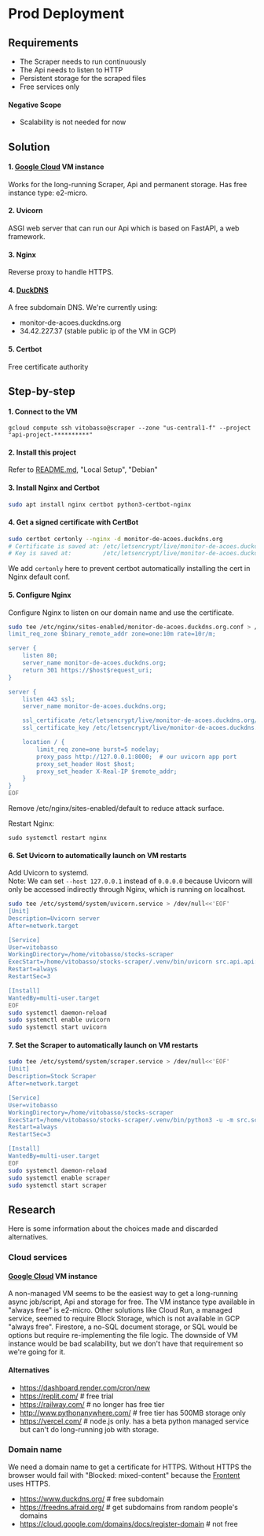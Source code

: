 # Prod Deployment

## Requirements

- The Scraper needs to run continuously
- The Api needs to listen to HTTP
- Persistent storage for the scraped files
- Free services only

#### Negative Scope

- Scalability is not needed for now

## Solution

#### 1. [Google Cloud](https://cloud.google.com) VM instance

Works for the long-running Scraper, Api and permanent storage.
Has free instance type: e2-micro.

#### 2. Uvicorn

ASGI web server that can run our Api which is based on FastAPI, a web framework.

#### 3. Nginx

Reverse proxy to handle HTTPS.

#### 4. [DuckDNS](https://www.duckdns.org/)

A free subdomain DNS.
We're currently using:

- monitor-de-acoes.duckdns.org
- 34.42.227.37 (stable public ip of the VM in GCP)

#### 5. Certbot

Free certificate authority

## Step-by-step

#### 1. Connect to the VM

```
gcloud compute ssh vitobasso@scraper --zone "us-central1-f" --project "api-project-**********"
```

#### 2. Install this project

Refer to [README.md](../README.md), "Local Setup", "Debian"

#### 3. Install Nginx and Certbot

```bash
sudo apt install nginx certbot python3-certbot-nginx
```

#### 4. Get a signed certificate with CertBot

```bash
sudo certbot certonly --nginx -d monitor-de-acoes.duckdns.org
# Certificate is saved at: /etc/letsencrypt/live/monitor-de-acoes.duckdns.org/fullchain.pem
# Key is saved at:         /etc/letsencrypt/live/monitor-de-acoes.duckdns.org/privkey.pem
```

We add `certonly` here to prevent certbot automatically installing the cert in Nginx default conf.

#### 5. Configure Nginx

Configure Nginx to listen on our domain name and use the certificate.

```bash
sudo tee /etc/nginx/sites-enabled/monitor-de-acoes.duckdns.org.conf > /dev/null <<'EOF'
limit_req_zone $binary_remote_addr zone=one:10m rate=10r/m;

server {
    listen 80;
    server_name monitor-de-acoes.duckdns.org;
    return 301 https://$host$request_uri;
}

server {
    listen 443 ssl;
    server_name monitor-de-acoes.duckdns.org;

    ssl_certificate /etc/letsencrypt/live/monitor-de-acoes.duckdns.org/fullchain.pem;
    ssl_certificate_key /etc/letsencrypt/live/monitor-de-acoes.duckdns.org/privkey.pem;

    location / {
        limit_req zone=one burst=5 nodelay;
        proxy_pass http://127.0.0.1:8000;  # our uvicorn app port
        proxy_set_header Host $host;
        proxy_set_header X-Real-IP $remote_addr;
    }
}
EOF
```

Remove /etc/nginx/sites-enabled/default to reduce attack surface.

Restart Nginx:

```
sudo systemctl restart nginx
```

#### 6. Set Uvicorn to automatically launch on VM restarts

Add Uvicorn to systemd.  
Note: We can set `--host 127.0.0.1` instead of `0.0.0.0` because Uvicorn will only be accessed indirectly through Nginx,
which is running on localhost.

```bash
sudo tee /etc/systemd/system/uvicorn.service > /dev/null<<'EOF'
[Unit]
Description=Uvicorn server
After=network.target

[Service]
User=vitobasso
WorkingDirectory=/home/vitobasso/stocks-scraper
ExecStart=/home/vitobasso/stocks-scraper/.venv/bin/uvicorn src.api.api:app --host 127.0.0.1 --port 8000
Restart=always
RestartSec=3

[Install]
WantedBy=multi-user.target
EOF
sudo systemctl daemon-reload
sudo systemctl enable uvicorn
sudo systemctl start uvicorn
```

#### 7. Set the Scraper to automatically launch on VM restarts

```bash
sudo tee /etc/systemd/system/scraper.service > /dev/null<<'EOF'
[Unit]
Description=Stock Scraper
After=network.target

[Service]
User=vitobasso
WorkingDirectory=/home/vitobasso/stocks-scraper
ExecStart=/home/vitobasso/stocks-scraper/.venv/bin/python3 -u -m src.scraper
Restart=always
RestartSec=3

[Install]
WantedBy=multi-user.target
EOF
sudo systemctl daemon-reload
sudo systemctl enable scraper
sudo systemctl start scraper
```

## Research

Here is some information about the choices made and discarded alternatives.

### Cloud services

#### [Google Cloud](https://cloud.google.com) VM instance

A non-managed VM seems to be the easiest way to get a long-running async job/script, Api and storage for free.
The VM instance type available in "always free" is e2-micro.
Other solutions like Cloud Run, a managed service, seemed to require Block Storage, which is not available in GCP
"always free".
Firestore, a no-SQL document storage, or SQL would be options but require re-implementing the file logic.
The downside of VM instance would be bad scalability, but we don't have that requirement so we're going for it.

#### Alternatives

- https://dashboard.render.com/cron/new
- https://replit.com/ # free trial
- https://railway.com/ # no longer has free tier
- http://www.pythonanywhere.com/ # free tier has 500MB storage only
- https://vercel.com/ # node.js only. has a beta python managed service but can't do long-running job with storage.

### Domain name

We need a domain name to get a certificate for HTTPS.
Without HTTPS the browser would fail with "Blocked: mixed-content" because
the [Frontent](https://github.com/vitobasso/stocks-dashboard-web) uses HTTPS.

- https://www.duckdns.org/ # free subdomain
- https://freedns.afraid.org/ # get subdomains from random people's domains
- https://cloud.google.com/domains/docs/register-domain # not free